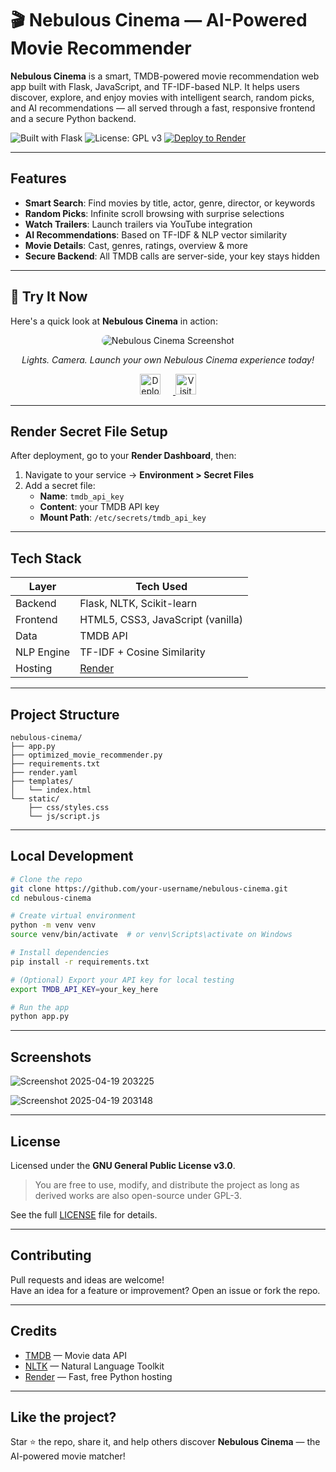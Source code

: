 # 🎬 Nebulous Cinema — AI-Powered Movie Recommender

**Nebulous Cinema** is a smart, TMDB-powered movie recommendation web app built with Flask, JavaScript, and TF-IDF-based NLP. It helps users discover, explore, and enjoy movies with intelligent search, random picks, and AI recommendations — all served through a fast, responsive frontend and a secure Python backend.

![Built with Flask](https://img.shields.io/badge/Built%20With-Flask-blue?logo=flask&logoColor=white)
![License: GPL v3](https://img.shields.io/badge/License-GPLv3-blue.svg)
[![Deploy to Render](https://render.com/images/deploy-to-render-button.svg)](https://render.com/deploy)

---

## Features

-  **Smart Search**: Find movies by title, actor, genre, director, or keywords
-  **Random Picks**: Infinite scroll browsing with surprise selections
-  **Watch Trailers**: Launch trailers via YouTube integration
-  **AI Recommendations**: Based on TF-IDF & NLP vector similarity
-  **Movie Details**: Cast, genres, ratings, overview & more
-  **Secure Backend**: All TMDB calls are server-side, your key stays hidden

---

## 🚀 Try It Now

Here's a quick look at **Nebulous Cinema** in action:

<p align="center">
  <img src="https://github.com/user-attachments/assets/41d76e86-ccfc-4e6a-b986-40c6250ee4c3" alt="Nebulous Cinema Screenshot" style="border-radius: 12px; max-width: 90%;"/>
</p>

<p align="center">
  <em>Lights. Camera. Launch your own Nebulous Cinema experience today!</em>
</p>

<p align="center">
  <a href="https://render.com/deploy" target="_blank">
    <img src="https://render.com/images/deploy-to-render-button.svg" alt="Deploy to Render" height="33" style="margin-right: 20px;"/>
  </a>
  <a href="https://nebulous-cinema.onrender.com/" target="_blank">
    <img src="https://img.shields.io/badge/Launch-Nebulous%20Cinema-brightgreen?style=for-the-badge&logo=rocket" alt="Visit Nebulous Cinema" height="33">
  </a>
</p>

---

##  Render Secret File Setup

After deployment, go to your **Render Dashboard**, then:

1. Navigate to your service → **Environment > Secret Files**
2. Add a secret file:
   - **Name**: `tmdb_api_key`
   - **Content**: your TMDB API key
   - **Mount Path**: `/etc/secrets/tmdb_api_key`

---

##  Tech Stack

| Layer      | Tech Used                      |
|------------|--------------------------------|
| Backend    | Flask, NLTK, Scikit-learn      |
| Frontend   | HTML5, CSS3, JavaScript (vanilla) |
| Data       | TMDB API                       |
| NLP Engine | TF-IDF + Cosine Similarity     |
| Hosting    | [Render](https://render.com)   |

---

##  Project Structure

```
nebulous-cinema/
├── app.py
├── optimized_movie_recommender.py
├── requirements.txt
├── render.yaml
├── templates/
│   └── index.html
└── static/
    ├── css/styles.css
    └── js/script.js
```

---

##  Local Development

```bash
# Clone the repo
git clone https://github.com/your-username/nebulous-cinema.git
cd nebulous-cinema

# Create virtual environment
python -m venv venv
source venv/bin/activate  # or venv\Scripts\activate on Windows

# Install dependencies
pip install -r requirements.txt

# (Optional) Export your API key for local testing
export TMDB_API_KEY=your_key_here

# Run the app
python app.py
```

---

##  Screenshots

 ![Screenshot 2025-04-19 203225](https://github.com/user-attachments/assets/f6263411-0dde-4d2b-90f5-1108091e1aec)

 ![Screenshot 2025-04-19 203148](https://github.com/user-attachments/assets/d3d93aeb-637d-4c42-b9ad-bead84cc82fb)

---

##  License

Licensed under the **GNU General Public License v3.0**.

> You are free to use, modify, and distribute the project as long as derived works are also open-source under GPL-3.

 See the full [LICENSE](LICENSE) file for details.

---

##  Contributing

Pull requests and ideas are welcome!  
Have an idea for a feature or improvement? Open an issue or fork the repo.

---

##  Credits

- [TMDB](https://www.themoviedb.org/) — Movie data API  
- [NLTK](https://www.nltk.org/) — Natural Language Toolkit  
- [Render](https://render.com/) — Fast, free Python hosting

---

##  Like the project?

Star ⭐ the repo, share it, and help others discover **Nebulous Cinema** — the AI-powered movie matcher!
